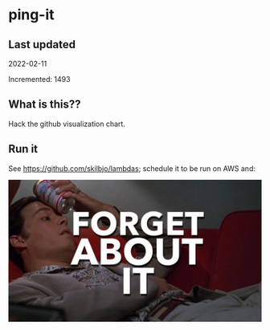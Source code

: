 # ping-it

## Last updated
2022-02-11

Incremented: 1493

## What is this??
Hack the github visualization chart.

## Run it
See <https://github.com/skilbjo/lambdas>; schedule it to be run on AWS and:

<img src='dev-resources/img/forget_about_it.png' width='600' />
